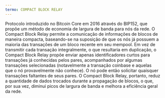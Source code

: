 ```yaml
---
termo: COMPACT BLOCK RELAY
---
```


Protocolo introduzido no Bitcoin Core em 2016 através do BIP152, que propõe um método de economia de largura de banda para nós da rede. O Compact Block Relay permite a comunicação de informações de blocos de maneira compacta, baseando-se na suposição de que os nós já possuem a maioria das transações de um bloco recente em seu mempool. Em vez de transmitir cada transação integralmente, o que resultaria em duplicação, o Compact Block Relay propõe enviar apenas identificadores curtos para transações já conhecidas pelos pares, acompanhados por algumas transações selecionadas (notavelmente a transação coinbase e aquelas que o nó provavelmente não conhece). O nó pode então solicitar quaisquer transações faltantes de seus pares. O Compact Block Relay, portanto, reduz a quantidade de dados trocados durante a propagação de blocos, o que, por sua vez, diminui picos de largura de banda e melhora a eficiência geral da rede.